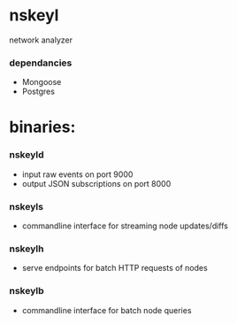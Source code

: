 # nskeyl
network analyzer

### dependancies
- Mongoose
- Postgres


# binaries:

### nskeyld
- input raw events on port 9000
- output JSON subscriptions on port 8000

### nskeyls
- commandline interface for streaming node updates/diffs

### nskeylh
- serve endpoints for batch HTTP requests of nodes

### nskeylb
- commandline interface for batch node queries